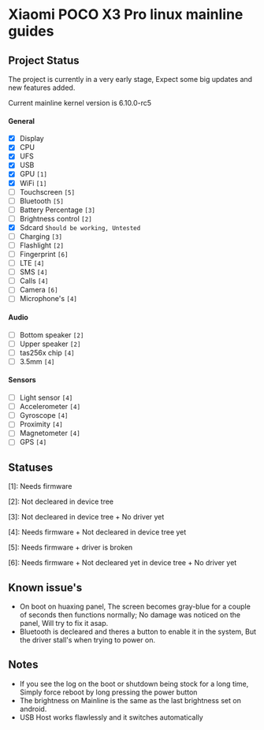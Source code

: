 # Xiaomi POCO X3 Pro linux mainline guides

## Project Status

The project is currently in a very early stage, Expect some big updates and new features added.

Current mainline kernel version is 6.10.0-rc5

#### General
- [x] Display 
- [x] CPU
- [x] UFS
- [x] USB
- [x] GPU ```[1]```
- [x] WiFi ```[1]```
- [ ] Touchscreen ```[5]```
- [ ] Bluetooth ```[5]```
- [ ] Battery Percentage ```[3]```
- [ ] Brightness control ```[2]```
- [x] Sdcard ```Should be working, Untested```
- [ ] Charging ```[3]```
- [ ] Flashlight ```[2]```
- [ ] Fingerprint ```[6]```
- [ ] LTE ```[4]```
- [ ] SMS ```[4]```
- [ ] Calls ```[4]```
- [ ] Camera ```[6]```
- [ ] Microphone's ```[4]```

#### Audio
- [ ] Bottom speaker ```[2]```
- [ ] Upper speaker ```[2]```
- [ ] tas256x chip ```[4]```
- [ ] 3.5mm ```[4]```

#### Sensors
- [ ] Light sensor ```[4]```
- [ ] Accelerometer ```[4]```
- [ ] Gyroscope ```[4]```
- [ ] Proximity ```[4]```
- [ ] Magnetometer ```[4]```
- [ ] GPS ```[4]```

## Statuses
[1]: Needs firmware 

[2]: Not decleared in device tree

[3]: Not decleared in device tree + No driver yet

[4]: Needs firmware + Not decleared in device tree yet

[5]: Needs firmware + driver is broken

[6]: Needs firmware + Not decleared yet in device tree + No driver yet


## Known issue's 
- On boot on huaxing panel, The screen becomes gray-blue for a couple of seconds then functions normally; No damage was noticed on the panel, Will try to fix it asap.
- Bluetooth is decleared and theres a button to enable it in the system, But the driver stall's when trying to power on.

## Notes
- If you see the log on the boot or shutdown being stock for a long time, Simply force reboot by long pressing the power button 
- The brightness on Mainline is the same as the last brightness set on android.
- USB Host works flawlessly and it switches automatically 
